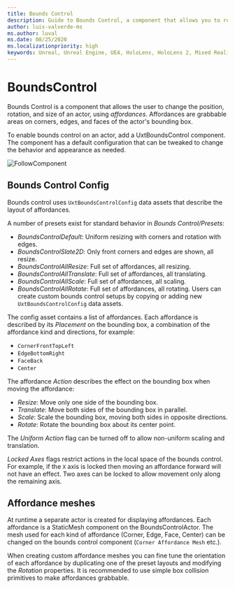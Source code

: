```yaml
---
title: Bounds Control
description: Guide to Bounds Control, a component that allows you to rotate, translate and scale an actor using affordances.
author: luis-valverde-ms
ms.author: luval
ms.date: 08/25/2020
ms.localizationpriority: high
keywords: Unreal, Unreal Engine, UE4, HoloLens, HoloLens 2, Mixed Reality, development, MRTK, UXT, UX Tools, bounds control, bounding box
---
```


# BoundsControl

Bounds Control is a component that allows the user to change the position, rotation, and size of an actor, using _affordances_. Affordances are grabbable areas on corners, edges, and faces of the actor's bounding box.

To enable bounds control on an actor, add a UxtBoundsControl component. The component has a default configuration that can be tweaked to change the behavior and appearance as needed.

![FollowComponent](Images/BoundsControl.png)

## Bounds Control Config

Bounds control uses `UxtBoundsControlConfig` data assets that describe the layout of affordances.

A number of presets exist for standard behavior in _Bounds Control/Presets_:
* _BoundsControlDefault_: Uniform resizing with corners and rotation with edges.
* _BoundsControlSlate2D_: Only front corners and edges are shown, all resize.
* _BoundsControlAllResize_: Full set of affordances, all resizing.
* _BoundsControlAllTranslate_: Full set of affordances, all translating.
* _BoundsControlAllScale_: Full set of affordances, all scaling.
* _BoundsControlAllRotate_: Full set of affordances, all rotating.
Users can create custom bounds control setups by copying or adding new `UxtBoundsControlConfig` data assets.

The config asset contains a list of affordances. Each affordance is described by its _Placement_ on the bounding box, a combination of the affordance kind and directions, for example:
* `CornerFrontTopLeft`
* `EdgeBottomRight`
* `FaceBack`
* `Center`

The affordance _Action_ describes the effect on the bounding box when moving the affordance:
* _Resize_: Move only one side of the bounding box.
* _Translate_: Move both sides of the bounding box in parallel.
* _Scale_: Scale the bounding box, moving both sides in opposite directions.
* _Rotate_: Rotate the bounding box about its center point.

The _Uniform Action_ flag can be turned off to allow non-uniform scaling and translation.

_Locked Axes_ flags restrict actions in the local space of the bounds control. For example, if the `X` axis is locked then moving an affordance forward will not have an effect. Two axes can be locked to allow movement only along the remaining axis.

## Affordance meshes

At runtime a separate actor is created for displaying affordances. Each affordance is a StaticMesh component on the BoundsControlActor. The mesh used for each kind of affordance (Corner, Edge, Face, Center) can be changed on the bounds control component (`Corner Affordance Mesh` etc.).

When creating custom affordance meshes you can fine tune the orientation of each affordance by duplicating one of the preset layouts and modifying the _Rotation_ properties. It is recommended to use simple box collision primitives to make affordances grabbable.
